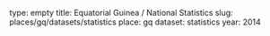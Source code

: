 type: empty
title: Equatorial Guinea / National Statistics
slug: places/gq/datasets/statistics
place: gq
dataset: statistics
year: 2014
